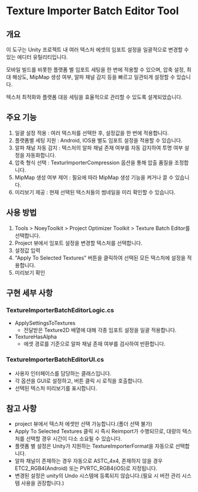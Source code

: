 # Texture Importer Batch Editor Tool
## 개요
이 도구는 Unity 프로젝트 내 여러 텍스처 에셋의 임포트 설정을 일괄적으로 변경할 수 있는 에디터 유틸리티입니다.

모바일 빌드를 비롯한 플랫폼 별 임포트 세팅을 한 번에 적용할 수 있으며, 압축 설정, 최대 해상도, MipMap 생성 여부, 알파 채널 감지 등을 빠르고 일관되게 설정할 수 있습니다.

텍스처 최적화와 플랫폼 대응 세팅을 효율적으로 관리할 수 있도록 설계되었습니다.

## 주요 기능
1. 일괄 설정 적용 : 여러 텍스처를 선택한 후, 설정값을 한 번에 적용합니다.
2. 플랫폼별 세팅 지원 : Android, IOS용 별도 임포트 설정을 적용할 수 있습니다.
3. 알파 채널 자동 감지 : 텍스처의 알파 채널 존재 여부를 자동 감지하여 투명 여부 설정을 자동화합니다.
4. 압축 형식 선택 : TexturImporterCompression 옵션을 통해 압출 품질을 조정합니다.
5. MipMap 생성 여부 제어 : 필요에 따라 MipMap 생성 기능을 켜거나 끌 수 있습니다.
6. 미리보기 제공 : 현재 선택된 텍스처들의 썸네일을 미리 확인할 수 있습니다.

## 사용 방법
1. Tools > NoeyToolkit > Project Optimizer Toolkit > Texture Batch Editor를 선택합니다.
2. Project 뷰에서 임포트 설정을 변경할 텍스처를 선택합니다.
3. 설정값 입력
4. "Apply To Selected Textures" 버튼을 클릭하여 선택된 모든 텍스처에 설정을 적용합니다.
5. 미리보기 확인

## 구현 세부 사항
### TextureImporterBatchEditorLogic.cs
- ApplySettingsToTextures
    - 전달받은 Texture2D 배열에 대해 각종 임포트 설정을 일괄 적용합니다.
- TextureHasAlpha
    - 에셋 경로를 기준으로 알파 채널 존재 여부를 검사하여 반환합니다.

### TextureImporterBatchEditorUI.cs
- 사용자 인터페이스를 담당하는 클래스입니다.
- 각 옵션을 GUI로 설정하고, 버튼 클릭 시 로직을 호출합니다.
- 선택된 텍스처 미리보기를 표시합니다.

## 참고 사항
- project 뷰에서 텍스처 에셋만 선택 가능합니다.(폴더 선택 불가)
- Apply To Selected Textures 클릭 시 즉시 Reimport가 수행되므로, 대량의 텍스처를 선택할 경우 시간이 다소 소요될 수 있습니다.
- 플랫폼 별 설정은 Unity가 지원하는 TextureImporterFormat을 자동으로 선택합니다.
- 알파 채널이 존재하는 경우 자동으로 ASTC_4x4, 존재하지 않을 경우 ETC2_RGB4(Android) 또는 PVRTC_RGB4(iOS)로 지정됩니다.
- 변경된 설정은 unity의 Undo 시스템에 등록되지 않습니다.(필요 시 버전 관리 시스템 사용을 권장합니다.)
